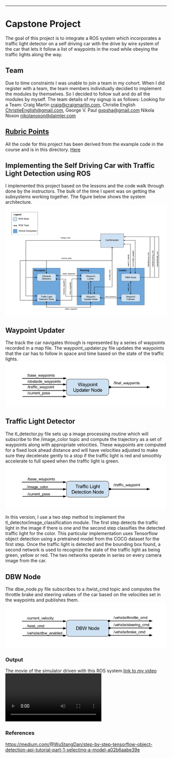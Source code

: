 
---

# Capstone Project

The goal of this project is to integrate a ROS system which incorporates a traffic light detector on a self driving car with the drive by wire system of the car that lets it follow a list of waypoints in the road while obeying the traffic lights along the way.

## Team
Due to time constraints I was unable to join a team in my cohort. When I did register with a team, the team members individually decided to implement the modules by themselves. So I decided to follow suit and do all the modules by myself. The team details of my signup is as follows:
Looking for a Team:	Craig Martin	craig@craigmartin.com, Christie English	ChristieEnglish@gmail.com, George V. Paul	gvpsha@gmail.com	Nikola Noxon	nikolanoxon@daimler.com

[//]: # (Image References)
[image1]: ./examples/final-project-ros-graph-v2.png
[image2]: ./examples/waypoint-updater-ros-graph.png
[image3]: ./examples/tl-detector-ros-graph.png
[image4]: ./examples/dbw-node-ros-graph.png
[video1]: ,/examples/capstone.mp4

## [Rubric Points](https://review.udacity.com/#!/rubrics/1140/view)
All the code for this project has been derived from the example code in the course and is in this directory.
[Here](https://github.com/gvp-study/CarND-Capstone.git)

## Implementing the Self Driving Car with Traffic Light Detection using ROS

I implemented this project based on the lessons and the code walk through done by the instructors. The bulk of the time I spent was on getting the subsystems working together. The figure below shows the system architecture.
![alt text][image1]

## Waypoint Updater
The track the car navigates through is represented by a series of waypoints recorded in a map file. The waypoint_updater.py file updates the waypoints that the car has to follow in space and time based on the state of the traffic lights.
![alt text][image2]


## Traffic Light Detector
The tl_detector.py file sets up a image processing routine which will subscribe to the /image_color topic and compute the trajectory as a set of waypoints along with appropriate velocities. These waypoints are computed for a fixed look ahead distance and will have velocities adjusted to make sure they decelerate gently to a stop if the traffic light is red and smoothly accelerate to full speed when the traffic light is green.
![alt text][image3]

In this version, I use a two step method to implement the tl_detector/image_classification module. The first step detects the traffic light in the image if there is one and the second step classifies the detected traffic light for the color. This particular implementation uses Tensorflow object detection using a pretrained model from the COCO dataset for the first step. Once the traffic light is detected and the bounding box found, a second network is used to recognize the state of the traffic light as being green, yellow or red. The two networks operate in series on every camera image from the car.

## DBW Node
The dbw_node.py file subscribes to a /twist_cmd topic and computes the throttle brake and steering values of the car based on the velocities set in the waypoints and publishes them.
![alt text][image4]

### Output
The movie of the simulator driven with this ROS system.[link to my video](./examples/capstone.mp4)
![alt text][video1]

### References
https://medium.com/@WuStangDan/step-by-step-tensorflow-object-detection-api-tutorial-part-1-selecting-a-model-a02b6aabe39e
